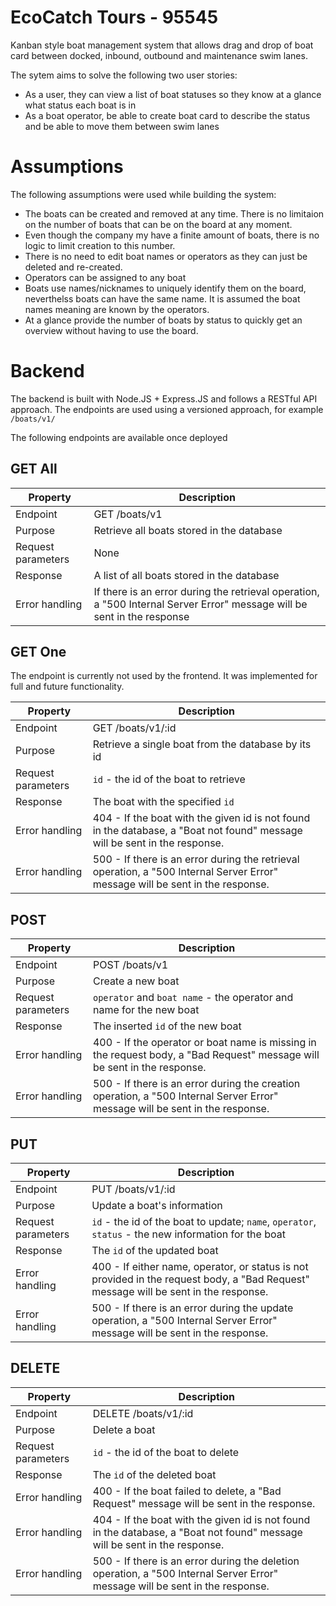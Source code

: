 # EcoCatch Tours - 95545
 Kanban style boat management system that allows drag and drop of boat card between docked, inbound, outbound and maintenance swim lanes. 
 
 The sytem aims to solve the following two user stories:
 
 - As a user, they can view a list of boat statuses so they know at a glance what status each boat is in
 - As a boat operator, be able to create boat card to describe the status and be able to move them between swim lanes

# Assumptions

The following assumptions were used while building the system:

- The boats can be created and removed at any time. There is no limitaion on the number of boats that can be on the board at any moment. 
- Even though the company my have a finite amount of boats, there is no logic to limit creation to this number.
- There is no need to edit boat names or operators as they can just be deleted and re-created.
- Operators can be assigned to any boat
- Boats use names/nicknames to uniquely identify them on the board, neverthelss boats can have the same name. It is assumed the boat names meaning are known by the operators. 
- At a glance provide the number of boats by status to quickly get an overview without having to use the board.
 
 # Backend
 
 The backend is built with Node.JS + Express.JS and follows a RESTful API approach. The endpoints are used using a versioned approach, for example `/boats/v1/`
 
 The following endpoints are available once deployed
 
 ## GET All
 
| Property | Description |
| --- | --- |
| Endpoint | GET /boats/v1 |
| Purpose | Retrieve all boats stored in the database |
| Request parameters | None |
| Response | A list of all boats stored in the database |
| Error handling | If there is an error during the retrieval operation, a "500 Internal Server Error" message will be sent in the response |

## GET One

The endpoint is currently not used by the frontend. It was implemented for full and future functionality.

| Property | Description |
| --- | --- |
| Endpoint | GET /boats/v1/:id |
| Purpose | Retrieve a single boat from the database by its id |
| Request parameters | `id` - the id of the boat to retrieve |
| Response | The boat with the specified `id` |
| Error handling | 404 - If the boat with the given id is not found in the database, a "Boat not found" message will be sent in the response. 
| Error handling | 500 - If there is an error during the retrieval operation, a "500 Internal Server Error" message will be sent in the response. |

## POST

| Property | Description |
| --- | --- |
| Endpoint | POST /boats/v1 |
| Purpose | Create a new boat |
| Request parameters | `operator` and `boat name` - the operator and name for the new boat |
| Response | The inserted `id` of the new boat |
| Error handling | 400 - If the operator or boat name is missing in the request body, a "Bad Request" message will be sent in the response. 
| Error handling | 500 - If there is an error during the creation operation, a "500 Internal Server Error" message will be sent in the response. |


 ## PUT
 
 | Property | Description |
| --- | --- |
| Endpoint | PUT /boats/v1/:id |
| Purpose | Update a boat's information |
| Request parameters | `id` - the id of the boat to update; `name`, `operator`, `status` - the new information for the boat |
| Response | The `id` of the updated boat |
| Error handling | 400 - If either name, operator, or status is not provided in the request body, a "Bad Request" message will be sent in the response. 
| Error handling | 500 - If there is an error during the update operation, a "500 Internal Server Error" message will be sent in the response. |

## DELETE

| Property | Description |
| --- | --- |
| Endpoint | DELETE /boats/v1/:id |
| Purpose | Delete a boat |
| Request parameters | `id` - the id of the boat to delete |
| Response | The `id` of the deleted boat |
| Error handling | 400 - If the boat failed to delete, a "Bad Request" message will be sent in the response.
| Error handling | 404 - If the boat with the given id is not found in the database, a "Boat not found" message will be sent in the response.
| Error handling | 500 - If there is an error during the deletion operation, a "500 Internal Server Error" message will be sent in the response. |


 
